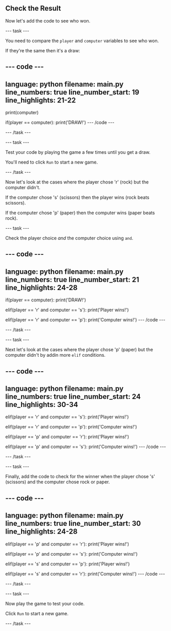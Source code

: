 ## Check the Result

Now let's add the code to see who won. 

--- task ---

You need to compare the `player` and `computer` variables to see who won. 

If they're the same then it's a draw:
  
--- code ---
---
language: python
filename: main.py
line_numbers: true
line_number_start: 19
line_highlights: 21-22
---
print(computer)

if(player == computer):
    print('DRAW!')
--- /code ---

--- /task ---

--- task ---

Test your code by playing the game a few times until you get a draw. 

You'll need to click `Run` to start a new game. 

--- /task ---

Now let's look at the cases where the player chose 'r' (rock) but the computer didn't.

If the computer chose 's' (scissors) then the player wins (rock beats scissors). 
  
If the computer chose 'p' (paper) then the computer wins (paper beats rock).

--- task ---

Check the player choice *and* the computer choice using `and`.

--- code ---
---
language: python
filename: main.py
line_numbers: true
line_number_start: 21
line_highlights: 24-28
---
if(player == computer):
    print('DRAW!')
  
elif(player == 'r' and computer == 's'):
    print('Player wins!')
  
elif(player == 'r' and computer == 'p'):
    print('Computer wins!')
--- /code ---

--- /task ---

--- task ---

Next let's look at the cases where the player chose 'p' (paper) but the computer didn't by addin more `elif` conditions.

--- code ---
---
language: python
filename: main.py
line_numbers: true
line_number_start: 24
line_highlights: 30-34
---
elif(player == 'r' and computer == 's'):
    print('Player wins!')
  
elif(player == 'r' and computer == 'p'):
    print('Computer wins!')

elif(player == 'p' and computer == 'r'):
    print('Player wins!')
  
elif(player == 'p' and computer == 's'):
    print('Computer wins!')
--- /code ---

--- /task ---

--- task ---

Finally, add the code to check for the winner when the player chose 's' (scissors) and the computer chose rock or paper.

--- code ---
---
language: python
filename: main.py
line_numbers: true
line_number_start: 30
line_highlights: 24-28
---
elif(player == 'p' and computer == 'r'):
    print('Player wins!')
  
elif(player == 'p' and computer == 's'):
    print('Computer wins!')

elif(player == 's' and computer == 'p'):
    print('Player wins!')
  
elif(player == 's' and computer == 'r'):
    print('Computer wins!')
--- /code ---

--- /task ---

--- task ---

Now play the game to test your code. 

Click `Run` to start a new game. 

--- /task ---


 

  


